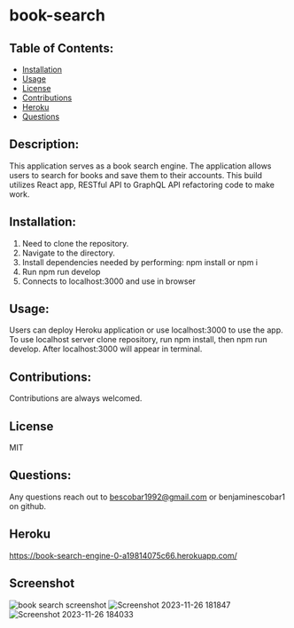 # book-search
  ## Table of Contents:
  - [Installation](#installation)
  - [Usage](#usage)
  - [License](#license)
  - [Contributions](#Contributions)
  - [Heroku](#Heroku)
  - [Questions](#questions)


  ## Description:
  This application serves as a book search engine. The application allows users to search for books and save them to their accounts. This build utilizes React app, RESTful API to GraphQL 
  API refactoring code to make work.

  ## Installation:
  1. Need to clone the repository.
  2. Navigate to the directory.
  3. Install dependencies needed by performing: npm install or npm i
  4. Run npm run develop
  5. Connects to localhost:3000 and use in browser

  ## Usage:
  Users can deploy Heroku application or use localhost:3000 to use the app. To use localhost server clone repository, run npm install, then npm run develop. After localhost:3000 will 
  appear in terminal.

  ## Contributions:
  Contributions are always welcomed.

  ## License
  MIT

  ## Questions:
  Any questions reach out to bescobar1992@gmail.com or benjaminescobar1 on github.

  ## Heroku
  https://book-search-engine-0-a19814075c66.herokuapp.com/
  
  ## Screenshot
  
![book search screenshot](https://github.com/benjaminescobar1/book-search/assets/135399618/8cc599b2-5987-4559-9142-8c3061466cb9)
![Screenshot 2023-11-26 181847](https://github.com/benjaminescobar1/book-search/assets/135399618/931492e3-e244-440b-9498-6a08cb0e091d)
![Screenshot 2023-11-26 184033](https://github.com/benjaminescobar1/book-search/assets/135399618/516afd16-a710-4b22-8424-e3ba408d35e1)


  
